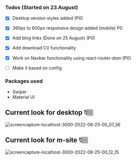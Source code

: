 ### Todos (Started on 23 August)
 - [x] Desktop version styles added (P0)
 - [x] 360px to 600px responsive design added (mobile) P0
 - [x] Add blog links (Done on 25 August) (P0)
 - [x] Add download CV functionality
 - [x] Work on Navbar functionality using react-router-dom (P0)
 - [ ] Make it based on config
 
 
### Packages used
- Swiper
- Material UI


## Current look for desktop 👇🏼


![screencapture-localhost-3000-2022-08-25-00_07_36](https://user-images.githubusercontent.com/34391629/186497477-4c6ac656-dca9-4efd-aa8d-e2eb7b38cc28.png)

## Current look for m-site 👇🏼


![screencapture-localhost-3000-2022-08-25-00_12_15](https://user-images.githubusercontent.com/34391629/186497859-74e8cf9c-6217-48f2-ac68-88a9c3dbacd2.png)

